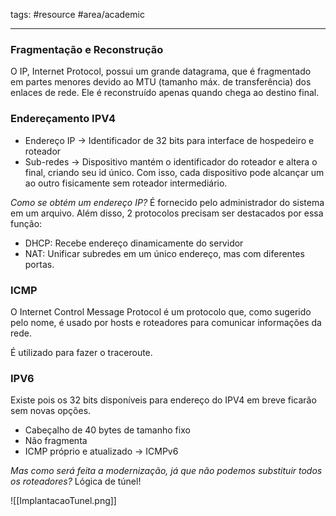 tags: #resource #area/academic  
_____________________

### Fragmentação e Reconstrução

O IP, Internet Protocol, possui um grande datagrama, que é fragmentado em partes menores devido ao MTU (tamanho máx. de transferência) dos enlaces de rede. Ele é reconstruído apenas quando chega ao destino final. 


### Endereçamento IPV4

- Endereço IP -> Identificador de 32 bits para interface de hospedeiro e roteador
- Sub-redes -> Dispositivo mantém o identificador do roteador e altera o final, criando seu id único. Com isso, cada dispositivo pode alcançar um ao outro fisicamente sem roteador intermediário.  

*Como se obtém um endereço IP?* É fornecido pelo administrador do sistema em um arquivo. Além disso, 2 protocolos precisam ser destacados por essa função:

- DHCP: Recebe endereço dinamicamente do servidor
- NAT: Unificar subredes em um único endereço, mas com diferentes portas.


### ICMP

O Internet Control Message Protocol é um protocolo que, como sugerido pelo nome, é usado por hosts e roteadores para comunicar informações da rede.

É utilizado para fazer o traceroute.


### IPV6

Existe pois os 32 bits disponíveis para endereço do IPV4 em breve ficarão sem novas opções. 

- Cabeçalho de 40 bytes de tamanho fixo
- Não fragmenta
- ICMP próprio e atualizado -> ICMPv6

*Mas como será feita a modernização, já que não podemos substituir todos os roteadores?* Lógica de túnel!

![[ImplantacaoTunel.png]]
